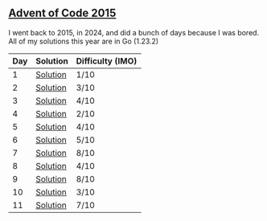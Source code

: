 ## [Advent of Code 2015](https://adventofcode.com/2015)

I went back to 2015, in 2024, and did a bunch of days because I was bored.
All of my solutions this year are in Go (1.23.2)

| Day | Solution                         | Difficulty (IMO) |
| --- | -------------------------------- | ---------------- |
| 1   | [Solution](/2015/day-1/main.go)  | 1/10             |
| 2   | [Solution](/2015/day-2/main.go)  | 3/10             |
| 3   | [Solution](/2015/day-3/main.go)  | 4/10             |
| 4   | [Solution](/2015/day-4/main.go)  | 2/10             |
| 5   | [Solution](/2015/day-5/main.go)  | 4/10             |
| 6   | [Solution](/2015/day-6/main.go)  | 5/10             |
| 7   | [Solution](/2015/day-7/main.go)  | 8/10             |
| 8   | [Solution](/2015/day-8/main.go)  | 4/10             |
| 9   | [Solution](/2015/day-9/main.go)  | 8/10             |
| 10  | [Solution](/2015/day-10/main.go) | 3/10             |
| 11  | [Solution](/2015/day-11/main.go) | 7/10             |
